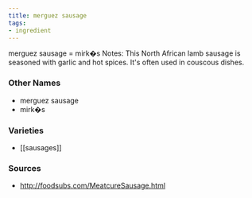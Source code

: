 ```yaml
---
title: merguez sausage
tags:
- ingredient
---
```

merguez sausage = mirk�s Notes: This North African lamb sausage is seasoned with garlic and hot spices. It's often used in couscous dishes.

### Other Names

* merguez sausage
* mirk�s

### Varieties

* [[sausages]]

### Sources
* http://foodsubs.com/MeatcureSausage.html

